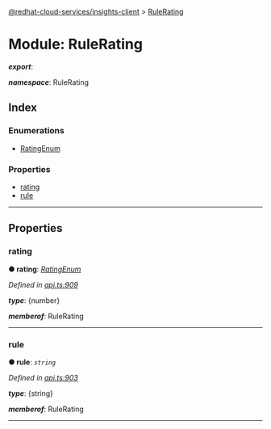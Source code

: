 [@redhat-cloud-services/insights-client](../README.md) > [RuleRating](../modules/rulerating.md)

# Module: RuleRating

*__export__*: 

*__namespace__*: RuleRating

## Index

### Enumerations

* [RatingEnum](../enums/rulerating.ratingenum.md)

### Properties

* [rating](rulerating.md#rating)
* [rule](rulerating.md#rule)

---

## Properties

<a id="rating"></a>

###  rating

**● rating**: *[RatingEnum](../enums/rulerating.ratingenum.md)*

*Defined in [api.ts:909](https://github.com/RedHatInsights/javascript-clients/blob/master/packages/insights/api.ts#L909)*

*__type__*: {number}

*__memberof__*: RuleRating

___
<a id="rule"></a>

###  rule

**● rule**: *`string`*

*Defined in [api.ts:903](https://github.com/RedHatInsights/javascript-clients/blob/master/packages/insights/api.ts#L903)*

*__type__*: {string}

*__memberof__*: RuleRating

___

